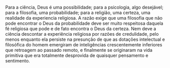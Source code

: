 ﻿Para a ciência, Deus é uma possibilidade; para a psicologia, algo desejável; para a filosofia, uma probabilidade; para a religião, uma certeza, uma realidade da experiencia religiosa. A razão exige que uma filosofia que não pode encontrar o Deus da probabilidade deve ser muito respeitosa daquela fé religiosa que pode e de fato encontra o Deus da certeza. Nem deve a ciência descontar a experiência religiosa por razões de credulidade, pelo menos enquanto ela persiste na presunção de que as dotações intelectual e filosófica do homem emergiram de inteligências crescentemente inferiores que retroagem ao passado remoto, e finalmente se originaram na vida primitiva que era totalmente desprovida de quaisquer pensamento e sentimento.